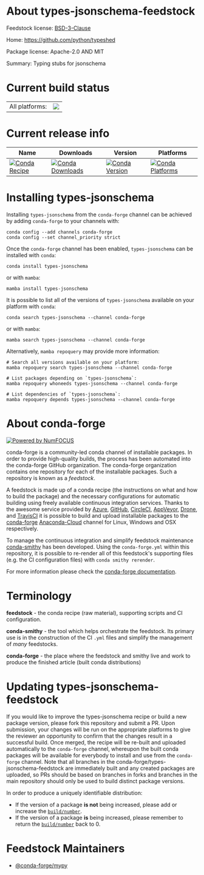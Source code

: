 About types-jsonschema-feedstock
================================

Feedstock license: [BSD-3-Clause](https://github.com/conda-forge/types-jsonschema-feedstock/blob/main/LICENSE.txt)

Home: https://github.com/python/typeshed

Package license: Apache-2.0 AND MIT

Summary: Typing stubs for jsonschema

Current build status
====================


<table><tr><td>All platforms:</td>
    <td>
      <a href="https://dev.azure.com/conda-forge/feedstock-builds/_build/latest?definitionId=18067&branchName=main">
        <img src="https://dev.azure.com/conda-forge/feedstock-builds/_apis/build/status/types-jsonschema-feedstock?branchName=main">
      </a>
    </td>
  </tr>
</table>

Current release info
====================

| Name | Downloads | Version | Platforms |
| --- | --- | --- | --- |
| [![Conda Recipe](https://img.shields.io/badge/recipe-types--jsonschema-green.svg)](https://anaconda.org/conda-forge/types-jsonschema) | [![Conda Downloads](https://img.shields.io/conda/dn/conda-forge/types-jsonschema.svg)](https://anaconda.org/conda-forge/types-jsonschema) | [![Conda Version](https://img.shields.io/conda/vn/conda-forge/types-jsonschema.svg)](https://anaconda.org/conda-forge/types-jsonschema) | [![Conda Platforms](https://img.shields.io/conda/pn/conda-forge/types-jsonschema.svg)](https://anaconda.org/conda-forge/types-jsonschema) |

Installing types-jsonschema
===========================

Installing `types-jsonschema` from the `conda-forge` channel can be achieved by adding `conda-forge` to your channels with:

```
conda config --add channels conda-forge
conda config --set channel_priority strict
```

Once the `conda-forge` channel has been enabled, `types-jsonschema` can be installed with `conda`:

```
conda install types-jsonschema
```

or with `mamba`:

```
mamba install types-jsonschema
```

It is possible to list all of the versions of `types-jsonschema` available on your platform with `conda`:

```
conda search types-jsonschema --channel conda-forge
```

or with `mamba`:

```
mamba search types-jsonschema --channel conda-forge
```

Alternatively, `mamba repoquery` may provide more information:

```
# Search all versions available on your platform:
mamba repoquery search types-jsonschema --channel conda-forge

# List packages depending on `types-jsonschema`:
mamba repoquery whoneeds types-jsonschema --channel conda-forge

# List dependencies of `types-jsonschema`:
mamba repoquery depends types-jsonschema --channel conda-forge
```


About conda-forge
=================

[![Powered by
NumFOCUS](https://img.shields.io/badge/powered%20by-NumFOCUS-orange.svg?style=flat&colorA=E1523D&colorB=007D8A)](https://numfocus.org)

conda-forge is a community-led conda channel of installable packages.
In order to provide high-quality builds, the process has been automated into the
conda-forge GitHub organization. The conda-forge organization contains one repository
for each of the installable packages. Such a repository is known as a *feedstock*.

A feedstock is made up of a conda recipe (the instructions on what and how to build
the package) and the necessary configurations for automatic building using freely
available continuous integration services. Thanks to the awesome service provided by
[Azure](https://azure.microsoft.com/en-us/services/devops/), [GitHub](https://github.com/),
[CircleCI](https://circleci.com/), [AppVeyor](https://www.appveyor.com/),
[Drone](https://cloud.drone.io/welcome), and [TravisCI](https://travis-ci.com/)
it is possible to build and upload installable packages to the
[conda-forge](https://anaconda.org/conda-forge) [Anaconda-Cloud](https://anaconda.org/)
channel for Linux, Windows and OSX respectively.

To manage the continuous integration and simplify feedstock maintenance
[conda-smithy](https://github.com/conda-forge/conda-smithy) has been developed.
Using the ``conda-forge.yml`` within this repository, it is possible to re-render all of
this feedstock's supporting files (e.g. the CI configuration files) with ``conda smithy rerender``.

For more information please check the [conda-forge documentation](https://conda-forge.org/docs/).

Terminology
===========

**feedstock** - the conda recipe (raw material), supporting scripts and CI configuration.

**conda-smithy** - the tool which helps orchestrate the feedstock.
                   Its primary use is in the construction of the CI ``.yml`` files
                   and simplify the management of *many* feedstocks.

**conda-forge** - the place where the feedstock and smithy live and work to
                  produce the finished article (built conda distributions)


Updating types-jsonschema-feedstock
===================================

If you would like to improve the types-jsonschema recipe or build a new
package version, please fork this repository and submit a PR. Upon submission,
your changes will be run on the appropriate platforms to give the reviewer an
opportunity to confirm that the changes result in a successful build. Once
merged, the recipe will be re-built and uploaded automatically to the
`conda-forge` channel, whereupon the built conda packages will be available for
everybody to install and use from the `conda-forge` channel.
Note that all branches in the conda-forge/types-jsonschema-feedstock are
immediately built and any created packages are uploaded, so PRs should be based
on branches in forks and branches in the main repository should only be used to
build distinct package versions.

In order to produce a uniquely identifiable distribution:
 * If the version of a package **is not** being increased, please add or increase
   the [``build/number``](https://docs.conda.io/projects/conda-build/en/latest/resources/define-metadata.html#build-number-and-string).
 * If the version of a package **is** being increased, please remember to return
   the [``build/number``](https://docs.conda.io/projects/conda-build/en/latest/resources/define-metadata.html#build-number-and-string)
   back to 0.

Feedstock Maintainers
=====================

* [@conda-forge/mypy](https://github.com/conda-forge/mypy/)

